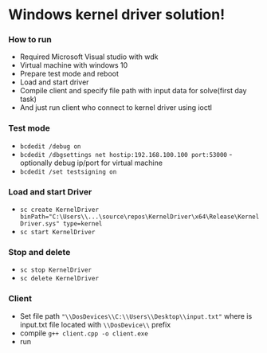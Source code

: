 # Windows kernel driver solution!

### How to run
- Required Microsoft Visual studio with wdk
- Virtual machine with windows 10
- Prepare test mode and reboot
- Load and start driver
- Compile client and specify file path with input data for solve(first day task)
- And just run client who connect to kernel driver using ioctl

### Test mode
- `bcdedit /debug on`
- `bcdedit /dbgsettings net hostip:192.168.100.100 port:53000` - optionally debug ip/port for virtual machine
- `bcdedit /set testsigning on`

### Load and start Driver
- `sc create KernelDriver binPath="C:\Users\\...\source\repos\KernelDriver\x64\Release\KernelDriver.sys" type=kernel`
- `sc start KernelDriver`

### Stop and delete
- `sc stop KernelDriver`
- `sc delete KernelDriver`

### Client 
- Set file path `"\\DosDevices\\C:\\Users\\Desktop\\input.txt"` where is input.txt file located with `\\DosDevice\\` prefix
- compile `g++ client.cpp -o client.exe`
- run